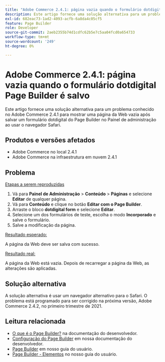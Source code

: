 ```yaml
---
title: "Adobe Commerce 2.4.1: página vazia quando o formulário dotdigital Page Builder é salvo"
description: Este artigo fornece uma solução alternativa para um problema conhecido no Adobe Commerce 2.4.1 para mostrar uma página da Web vazia após salvar um formulário dotdigital do Page Builder no Painel de administração ao usar o navegador Safari.
exl-id: 682eac73-1ad2-4093-acfb-6a8da4c05cf5
feature: Page Builder
role: Developer
source-git-commit: 2aeb2355b74d1cdfc62b5e7c5aa04fcd0a654733
workflow-type: tm+mt
source-wordcount: '249'
ht-degree: 0%

---
```


# Adobe Commerce 2.4.1: página vazia quando o formulário dotdigital Page Builder é salvo

Este artigo fornece uma solução alternativa para um problema conhecido no Adobe Commerce 2.4.1 para mostrar uma página da Web vazia após salvar um formulário dotdigital do Page Builder no Painel de administração ao usar o navegador Safari.

## Produtos e versões afetados

* Adobe Commerce no local 2.4.1
* Adobe Commerce na infraestrutura em nuvem 2.4.1

## Problema

<u>Etapas a serem reproduzidas</u>

1. Vá para **Painel de Administração** > **Conteúdo** > **Páginas** e selecione **Editar** de qualquer página.
1. Vá para **Conteúdo** e clique no botão **Editar com o Page Builder**.
1. Arraste o bloco **dotdigital form** e selecione **Editar**.
1. Selecione um dos formulários de teste, escolha o modo **Incorporado** e salve o formulário.
1. Salve a modificação da página.

<u>Resultado esperado:</u>

A página da Web deve ser salva com sucesso.

<u>Resultado real:</u>

A página da Web está vazia. Depois de recarregar a página da Web, as alterações são aplicadas.

## Solução alternativa

A solução alternativa é usar um navegador alternativo para o Safari. O problema está programado para ser corrigido na próxima versão, Adobe Commerce 2.4.2, no primeiro trimestre de 2021.

## Leitura relacionada

* [O que é o Page Builder?](https://developer.adobe.com/commerce/frontend-core/page-builder/) na documentação do desenvolvedor.
* [Configuração do Page Builder](https://experienceleague.adobe.com/docs/commerce-admin/page-builder/setup.html) em nossa documentação do desenvolvedor.
* [Page Builder](https://experienceleague.adobe.com/en/docs/commerce-admin/page-builder/introduction) em nosso guia do usuário.
* [Page Builder - Elementos](https://experienceleague.adobe.com/en/docs/commerce-admin/page-builder/workspace#elements) no nosso guia do usuário.
